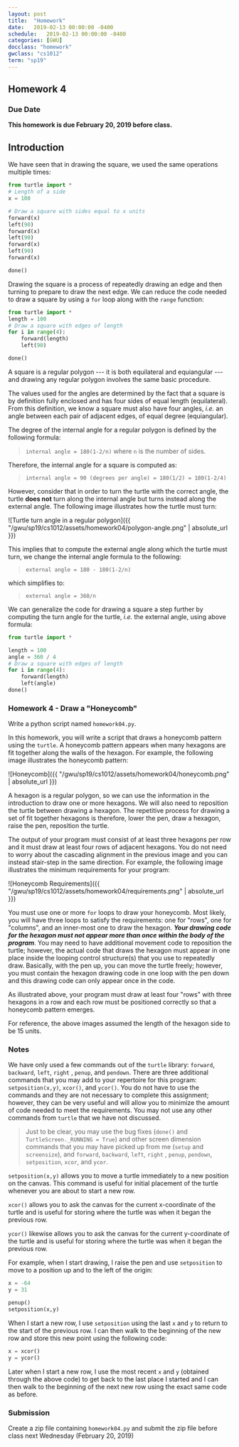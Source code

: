 ```yaml
---
layout: post
title:  "Homework"
date:   2019-02-13 00:00:00 -0400
schedule:   2019-02-13 00:00:00 -0400
categories: [GWU]
docclass: "homework"
gwclass: "cs1012"
term: "sp19"
---
```

<head>
  <link href="/css/syntax.css" rel="stylesheet">
</head>

## Homework 4

### Due Date
**This homework is due February 20, 2019 before class.**

## Introduction
We have seen that in drawing the square, we used the same operations multiple times:

```python
from turtle import *
# Length of a side
x = 100

# Draw a square with sides equal to x units
forward(x)
left(90)
forward(x)
left(90)
forward(x)
left(90)
forward(x)

done()
```

Drawing the square is a process of repeatedly drawing an edge and then turning to prepare to draw the next edge.  We can reduce the code needed to draw a square by using a ```for``` loop along with the ```range``` function:
```python
from turtle import *
length = 100
# Draw a square with edges of length
for i in range(4):
    forward(length)
    left(90)

done()
```
A square is a regular polygon --- it is both equilateral and equiangular --- and drawing any regular polygon involves the same basic procedure.

The values used for the angles are determined by the fact that a square is by definition fully enclosed and has four sides of equal length (equilateral).  From this definition, we know a square must also have four angles, _i.e._ an angle between each pair of adjacent edges, of equal degree (equiangular).

The degree of the internal angle for a regular polygon is defined by the following formula:

>```internal angle = 180(1-2/n)``` where ```n``` is the number of sides.

Therefore, the internal angle for a square is computed as:

>```internal angle = 90 (degrees per angle) = 180(1/2) = 180(1-2/4)```

However, consider that in order to turn the turtle with the correct angle, the turtle **does not** turn along the internal angle but turns instead along the external angle.  The following image illustrates how the turtle must turn:

![Turtle turn angle in a regular polygon]({{ "/gwu/sp19/cs1012/assets/homework04/polygon-angle.png" | absolute_url }})

This implies that to compute the external angle along which the turtle must turn, we change the internal angle formula to the following:

 >```external angle = 180 - 180(1-2/n)```

 which simplifies to:

 >```external angle = 360/n```

We can generalize the code for drawing a square a step further by computing the turn angle for the turtle, _i.e._ the external angle, using above formula:
```python
from turtle import *

length = 100
angle = 360 / 4
# Draw a square with edges of length
for i in range(4):
    forward(length)
    left(angle)
done()
```

### Homework 4 - Draw a "Honeycomb"
Write a python script named ```homework04.py```.

In this homework, you will write a script that draws a honeycomb pattern using the ```turtle```.  A honeycomb pattern appears when many hexagons are fit together along the walls of the hexagon.  For example, the following image illustrates the honeycomb pattern:

![Honeycomb]({{ "/gwu/sp19/cs1012/assets/homework04/honeycomb.png" | absolute_url }})

A hexagon is a regular polygon, so we can use the information in the introduction to draw one or more hexagons.  We will also need to reposition the turtle between drawing a hexagon.  The repetitive process for drawing a set of fit together hexagons is therefore, lower the pen, draw a hexagon, raise the pen, reposition the turtle.

The output of your program must consist of at least three hexagons per row and it must draw at least four rows of adjacent hexagons.  You do not need to worry about the cascading alignment in the previous image and you can instead stair-step in the same direction.  For example, the following image illustrates the minimum requirements for your program:

![Honeycomb Requirements]({{ "/gwu/sp19/cs1012/assets/homework04/requirements.png" | absolute_url }})

You must use one or more ```for``` loops to draw your honeycomb.  Most likely, you will have three loops to satisfy the requirements: one for "rows", one for "columns", and an inner-most one to draw the hexagon.  _**Your drawing code for the hexagon must not appear more than once within the body of the program**_.  You may need to have additional movement code to reposition the turtle; however, the actual code that draws the hexagon must appear in one place inside the looping control structure(s) that you use to repeatedly draw.  Basically, with the pen up, you can move the turtle freely; however, you must contain the hexagon drawing code in one loop with the pen down and this drawing code can only appear once in the code.

As illustrated above, your program must draw at least four "rows" with three hexagons in a row and each row must be positioned correctly so that a honeycomb pattern emerges.  

For reference, the above images assumed the length of the hexagon side to be 15 units.

### Notes
We have only used a few commands out of the ```turtle``` library: ```forward```, ```backward```, ```left```, ```right``` , ```penup```, and ```pendown```.  There are three additional commands that you may add to your repertoire for this program: ```setposition(x,y)```, ```xcor()```, and ```ycor()```.  You do not have to use the commands and they are not necessary to complete this assignment; however, they can be very useful and will allow you to minimize the amount of code needed to meet the requirements.  You may not use any other commands from ```turtle``` that we have not discussed.

> Just to be clear, you may use the bug fixes (```done()``` and ```TurtleScreen._RUNNING = True```) and other screen dimension commands that you may have picked up from me (```setup``` and ```screensize```), and ```forward```, ```backward```, ```left```, ```right``` , ```penup```, ```pendown```, ```setposition```, ```xcor```, and ```ycor```.  

```setposition(x,y)``` allows you to move a turtle immediately to a new position on the canvas.  This command is useful for initial placement of the turtle whenever you are about to start a new row.

```xcor()``` allows you to ask the canvas for the current x-coordinate of the turtle and is useful for storing where the turtle was when it began the previous row.   

```ycor()``` likewise allows you to ask the canvas for the current y-coordinate of the turtle and is useful for storing where the turtle was when it began the previous row.   

For example, when I start drawing, I raise the pen and use ```setposition``` to move to a position up and to the left of the origin:
```python
x = -64
y = 31

penup()
setposition(x,y)
```

When I start a new row, I use ```setposition``` using the last ```x``` and ```y``` to return to the start of the previous row.  I can then walk to the beginning of the new row and store this new point using the following code:
```python
x = xcor()
y = ycor()
```
Later when I start a new row, I use the most recent ```x``` and ```y``` (obtained through the above code) to get back to the last place I started and I can then walk to the beginning of the next new row using the exact same code as before.
### Submission

Create a zip file containing ```homework04.py``` and submit the zip file before class next Wednesday (February 20, 2019)  
